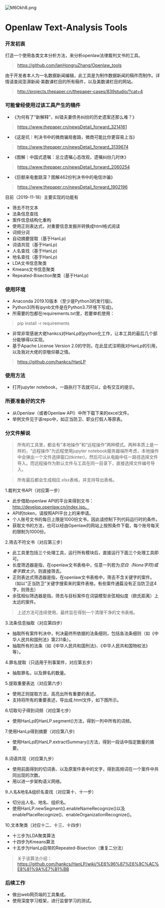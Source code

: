 ![M6Okh8.png](https://s2.ax1x.com/2019/11/18/M6Okh8.png)

# Openlaw Text-Analysis Tools
### 开发初衷
打造一个使用各类文本分析方法，来分析openlaw法律裁判文书的工具。
> https://github.com/IanHongruZhang/Openlaw_tools

由于开发者本人为一名数据新闻编辑，此工具是为制作数据新闻的稿件而制作。详情请查阅澎湃新闻·美数课栏目的所有稿件，以及美数课栏目的网站。

> http://projects.thepaper.cn/thepaper-cases/839studio/?cat=4

### 可能曾经使用过该工具产生的稿件
* 《为何有了“新解释”，纠错夫妻债务纠纷的历史遗案还那么难？》

> https://www.thepaper.cn/newsDetail_forward_3214161

* 《这是坑｜判决书中的微商骗局套路，微商可能比你更容易上当》

> https://www.thepaper.cn/newsDetail_forward_3139674

* 《图解｜中国式遗嘱：忌立遗嘱心态改观，遗嘱纠纷几时休》

> https://www.thepaper.cn/newsDetail_forward_2060254

* 《巨额来电套路深？图解462份判决书中的电信诈骗》

> https://www.thepaper.cn/newsDetail_forward_1902196  

目前（2019-11-18）主要实现的功能有
* 筛去不符文本
* 法条信息查找
* 案件信息结构化重构
* 使用正则表达式，对重要信息发掘并转换成html格式阅读
* 词频分词
* 自动摘要提取（基于HanLp)
* 词语共现（基于HanLp)
* 人名查找（基于HanLp)
* 地名查找（基于HanLp)
* LDA文书信息聚类
* Kmeans文书信息聚类
* Repeated-Bisection聚类（基于HanLp)

### 使用环境
* Anaconda 2019.10版本（至少是Python3的发行版)。
* Python3(所有ipynb文件是在Python3.7环境下写成)。
* 所需要的包都在requirements.txt里，若要单机使用：
> pip install -r requirements

* 非常非常感谢大佬hankcs对HanLp的python化工作，让本工具的最后几个部分能够得以实现。
* 基于Apache License Version 2.0的守则，在此显式注明我对HanLp的引用，以及我对大佬的崇敬仰慕之情。
> https://github.com/hankcs/HanLP

### 使用方法
* 打开jupyter notebook，一路执行下去就可以，会有交互的提示。

### 所要准备好的文件
* 从Openlaw（或者Openlaw API）中所下载下来的excel文件。
* 举例文件见于该repo中，如正当防卫、职业打假人等原表。

### 分文件解说

> 所有的工具里，都会有“本地操作”和“远程操作”两种模式。两种本质上是一样的，“远程操作”为远程使用jupyter notebook服务器端所考虑，本地操作中会弹出一个文件选择窗口(tkinter)，然后可以从电脑中任一路径选择文件导入。而远程操作为默认文件与工具在同一目录下，直接选择文件编号导入。

> 所有最后都会生成相应.xlsx表格，并支持导出表格。

1.裁判文书API（对应第一步）
* 此步借助openlaw API的平台来得到文书：http://develop.openlaw.cn/index.jsp。
* API的token，请按照API平台上的来申请。
* 个人账号文书的每日上限是1000份文书，因此请控制下列代码运行时的条件。
* 获取文书的方法，也可以经由Openlaw的网站上按照条件下载，每个账号每天的限制为1000份。

2.筛去不符文书（对应第三步）
* 此工具里包括三个处理工具，运行所有模块后，直接运行下面三个处理工具即可。
* 长度筛选器是指，在openlaw文书表格中，任意一列若为*空白（None字符)或者字数太少*。则直接筛去。
* 正则表达式筛选器是指，在openlaw文书表格中，筛去不含关键字的案件。（如以“正当防卫“关键字搜索来的案件表格，有些案件通篇没有正当防卫这4字，则筛去）
* 余弦相似筛选器是指，筛去与目标案件在词袋模型余弦相似度（欧氏距离）上太远的案件。
>上述方法可连续使用，最终旨在得到一个清理干净的文书表格。

3.法条信息抽取（对应第四步）
* 抽取所有案件判决中，判决最终所依据的法条细则，包括各法条细则（如《中华人民共和国刑法》第231条）。
* 抽取所有的法条（如《中华人民共和国刑法》、《中华人民共和国物权法》等）。

4.罪名提取（只适用于刑事案件，对应第五步）
* 抽取罪名，以及罪名的数量。

5.提取重要表达（对应第六步）
* 使用正则提取方法，高亮出所有重要的表述。
* 支持将所有的重要表述，导出成.html文件，如下图所示。

6.切取句子得到词频（对应第七步）
* 使用HanLp的HanLP.segment()方法，得到一列中所有的词频。

7.使用HanLp得到摘要（对应第八步)
* 使用HanLp的HanLP.extractSummary()方法，得到一段话中指定数量的摘要。

8.词语共现（对应第九步）
* 使用前面得到的切词表、以及原案件表中的文字，得到高频词在一个案件中共同出现的次数。
* 用以进一步架构语义网络。

9.人名&地名&组织名查找（对应第十、十一步）
* 切分出人名、地名、组织名。
* 使用HanLP.newSegment().enableNameRecognize()以及enablePlaceRecognize()、enableOrganizationRecognize()。

10.文本聚类（对应十二、十三、十四步）
* 十三步为LDA聚类算法
* 十四步为Kmeans算法
* 十五步为HanLp自带的Repeated-Bisection（重复二分法）
> 关于该算法介绍：https://github.com/hankcs/HanLP/wiki/%E6%96%87%E6%9C%AC%E8%81%9A%E7%B1%BB

### 后续工作
* 做出web网页端的工具集成。
* 使用深度学习框架，进行监督学习的测试。

